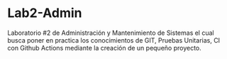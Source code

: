 # Lab2-Admin
Laboratorio #2 de Administración y Mantenimiento de Sistemas el cual busca poner en practica los conocimientos de GIT, Pruebas Unitarias, CI con Github Actions mediante la creación de un pequeño proyecto.

